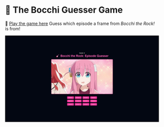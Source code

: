 # 🎸 The Bocchi Guesser Game
🔗 [Play the game here](https://bocchi-guesser.vercel.app/)
Guess which episode a frame from *Bocchi the Rock!* is from!

![Screenshot of the game](./public/game.png)
